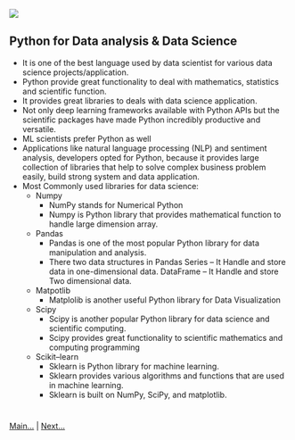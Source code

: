 
![](https://www.python.org/static/img/python-logo.png)

## Python for Data analysis & Data Science

 - It is one of the best language used by data scientist for various data science projects/application.
 - Python provide great functionality to deal with mathematics, statistics and scientific function. 
 - It provides great libraries to deals with data science application.
 - Not only deep learning frameworks available with Python APIs but the scientific packages have made Python incredibly 
   productive and versatile.
 - ML scientists prefer Python as well
 - Applications like natural language processing (NLP) and sentiment analysis, developers opted for Python, because it 
   provides large collection of libraries that help to solve complex business problem easily, build strong system and 
   data application.
 - Most Commonly used libraries for data science:
    - Numpy
        - NumPy stands for Numerical Python
        - Numpy is Python library that provides mathematical function to handle large dimension array.
    - Pandas
        - Pandas is one of the most popular Python library for data manipulation and analysis.
        - There two data structures in Pandas
            Series – It Handle and store data in one-dimensional data.
            DataFrame – It Handle and store Two dimensional data. 
    - Matpotlib
        - Matplolib is another useful Python library for Data Visualization        
    - Scipy
        - Scipy is another popular Python library for data science and scientific computing. 
        - Scipy provides great functionality to scientific mathematics and computing programming
    - Scikit–learn
        - Sklearn is Python library for machine learning. 
        - Sklearn provides various algorithms and functions that are used in machine learning. 
        - Sklearn is built on NumPy, SciPy, and matplotlib.   
 
#
[Main...](https://github.com/ptoraskar/Python-Learning/blob/master/README.md) | [Next...](/Module-4/2_python_numpy.md)